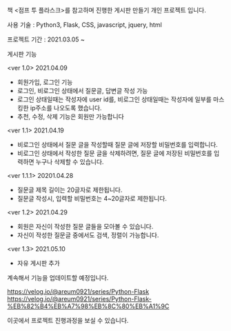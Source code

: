 책 <점프 투 플라스크>를 참고하며 진행한 게시판 만들기 개인 프로젝트 입니다.

사용 기술 : Python3, Flask, CSS, javascript, jquery, html

프로젝트 기간 : 2021.03.05 ~

게시판 기능

<ver 1.0>
2021.04.09
- 회원가입, 로그인 기능
- 로그인, 비로그인 상태에서 질문글, 답변글 작성 가능
- 로그인 상태일때는 작성자에 user id를, 비로그인 상태일때는 작성자에 일부를 마스킹한 ip주소를 나오도록 했습니다.
- 추천, 수정, 삭제 기능은 회원만 가능합니다

<ver 1.1>
2021.04.19

- 비로그인 상태에서 질문 글을 작성할때 질문 글에 저장할 비밀번호를 입력합니다.
- 비로그인 상태에서 작성한 질문 글을 삭제하려면, 질문 글에 저장된 비밀번호를 입력하면 누구나 삭제할 수 있습니다.


<ver 1.1.1>
20201.04.28
- 질문글 제목 길이는 20글자로 제한됩니다.
- 질문글 작성시, 입력할 비밀번호는 4~20글자로 제한됩니다.

<ver 1.2>
2021.04.29

- 회원은 자신이 작성한 질문 글들을 모아볼 수 있습니다.
- 자신이 작성한 질문글 중에서도 검색, 정렬이 가능합니다.

<ver 1.3>
2021.05.10

- 자유 게시판 추가

계속해서 기능을 업데이트할 예정입니다.

https://velog.io/@areum0921/series/Python-Flask
https://velog.io/@areum0921/series/Python-Flask-%EB%82%B4%EB%A7%98%EB%8C%80%EB%A1%9C

이곳에서 프로젝트 진행과정을 보실 수 있습니다.

